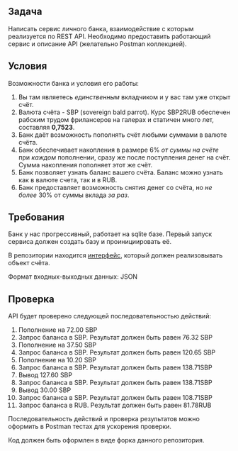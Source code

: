 ## Задача
Написать сервис личного банка, взаимодействие с которым реализуется по REST API.
Необходимо предоставить работающий сервис и описание API (желательно Postman коллекцией).

## Условия
Возможности банка и условия его работы:
1. Вы там являетесь _единственным_ вкладчиком и у вас там уже открыт счёт.
2. Валюта счёта - SBP (sovereign bald parrot). Курс SBP2RUB обеспечен рабским трудом фрилансеров на галерах и статичен много лет, составляя **0,7523**.
3. Банк даёт возможность пополнять счёт любыми суммами в валюте счёта.
4. Банк обеспечивает накопления в размере 6% _от суммы на счёте_ при _каждом_ пополнении, сразу же после поступления денег на счёт. Сумма накопления пополняет этот же счёт.
5. Банк позволяет узнать баланс вашего счёта. Баланс можно узнать как в валюте счета, так и в RUB.
6. Банк предоставляет возможность снятия денег со счёта, но _не более_ 30% от суммы вклада _за раз_.

## Требования
Банк у нас прогрессивный, работает на sqlite базе. Первый запуск сервиса должен создать базу и проинициировать её.

В репозитории находится [интерфейс](interface.go), который должен реализовывать объект счёта.

Формат входных-выходных данных: JSON

## Проверка
API будет проверено следующей последовательностью действий:
1. Пополнение на 72.00 SBP
2. Запрос баланса в SBP. Результат должен быть равен 76.32 SBP
3. Пополнение на 37.50 SBP
4. Запрос баланса в SBP. Результат должен быть равен 120.65 SBP
5. Пополнение на 10.20 SBP
6. Запрос баланса в SBP. Результат должен быть равен 138.71SBP
7. Вывод 127.60 SBP
8. Запрос баланса в SBP. Результат должен быть равен 138.71SBP
9. Вывод 30.00 SBP
10. Запрос баланса в SBP. Результат должен быть равен 108.71SBP
11. Запрос баланса в RUB. Результат должен быть равен 81.78RUB

Последовательность действий и проверка результатов можно оформить в Postman тестах для ускорения проверки.

Код должен быть оформлен в виде форка данного репозитория.
